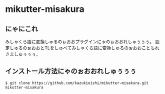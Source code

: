 mikutter-misakura
=================

にゃにこれ
---
みしゃくら語に変換しゅるのぉおおプラグインにゃのぉおおれしゅぅぅぅ。
設定しゅるのぉおおとTLをしゅべてみしゃくら語に変換しゅるのぉおおこともれきましゅぅぅぅ。

インストール方法にゃのぉおおれしゅぅぅぅ
---
```
$ git clone https://github.com/kazukioishi/mikutter-misakura.git mikutter-misakura
```

